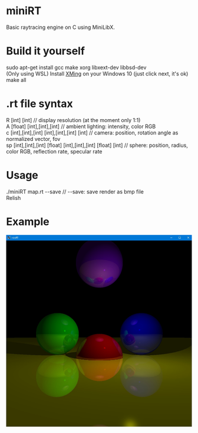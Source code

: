 # miniRT  
Basic raytracing engine on C using MiniLibX.  

# Build it yourself  
sudo apt-get install gcc make xorg libxext-dev libbsd-dev  
(Only using WSL) Install [XMing](https://sourceforge.net/projects/xming/) on your Windows 10 (just click next, it's ok)  
make all  

# .rt file syntax  
R [int] [int] // display resolution (at the moment only 1:1)  
A [float] [int],[int],[int] // ambient lighting: intensity, color RGB  
c [int],[int],[int] [int],[int],[int] [int] // camera: position, rotation angle as normalized vector, fov  
sp [int],[int],[int] [float] [int],[int],[int] [float] [int] // sphere: position, radius, color RGB, reflection rate, specular rate  

# Usage  
./miniRT map.rt --save // --save: save render as bmp file  
Relish  

# Example
![Beautiful render](https://github.com/awend0/miniRT/blob/master/screenshots/image.jpg?raw=true)
